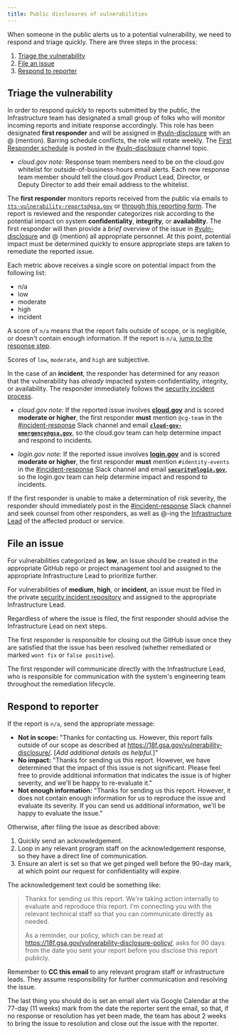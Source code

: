```yaml
---
title: Public disclosures of vulnerabilities
---
```


When someone in the public alerts us to a potential vulnerability, we need to respond and triage quickly. There are three steps in the process:

1. [Triage the vulnerability](#triage-the-vulnerability)
2. [File an issue](#file-an-issue)
3. [Respond to reporter](#respond-to-reporter)


## Triage the vulnerability

In order to respond quickly to reports submitted by the public, the Infrastructure team has designated a small group of folks who will monitor incoming reports and initiate response accordingly. This role has been designated **first responder** and will be assigned in [#vuln-disclosure](https://gsa-tts.slack.com/messages/vuln-disclosure/) with an @ (mention). Barring schedule conflicts, the role will rotate weekly. The [First Responder schedule](https://docs.google.com/document/d/1rjIUT2ElIWC8wsVGR3sYRqqybcapCnJY7ysGl0IhiH4/edit) is posted in the [#vuln-disclosure](https://gsa-tts.slack.com/messages/vuln-disclosure/) channel topic.

* *cloud.gov note:* Response team members need to be on the cloud.gov whitelist for outside-of-business-hours email alerts. Each new response team member should tell the cloud.gov Product Lead, Director, or Deputy Director to add their email address to the whitelist.

The **first responder** monitors reports received from the public via emails to [`tts-vulnerability-reports@gsa.gov`](mailto:tts-vulnerability-reports@gsa.gov) or [through this reporting form](https://docs.google.com/forms/d/e/1FAIpQLSdhr6REOq8QRZ3C2cRWVHWbjcGgdNL8_nVSGY1cBSl1-tfkWA/viewform). The report is reviewed and the responder categorizes risk according to the potential impact on system **confidentiality**, **integrity**, or **availability**. The first responder will then provide a _brief_ overview of the issue in [#vuln-disclosure](https://gsa-tts.slack.com/messages/vuln-disclosure/) and @ (mention) all appropriate personnel. At this point, potential impact must be determined quickly to ensure appropriate steps are taken to remediate the reported issue.

Each metric above receives a single score on potential impact from the following list:

* n/a
* low
* moderate
* high
* incident

A score of `n/a` means that the report falls outside of scope, or is negligible, or doesn't contain enough information. If the report is `n/a`, [jump to the response step](#respond-to-reporter).

Scores of `low`, `moderate`, and `high` are subjective.

In the case of an **incident**, the responder has determined for any reason that the vulnerability has _already_ impacted system confidentiality, integrity, or availability. The responder immediately follows the [security incident process](../security-incidents/).

* *cloud.gov note:* If the reported issue involves **[cloud.gov](https://cloud.gov)** and is scored **moderate or higher**, the first responder **must** mention `@cg-team` in the [#incident-response](https://gsa-tts.slack.com/messages/incident-response) Slack channel and email **[`cloud-gov-emergency@gsa.gov`](mailto:cloud-gov-emergency@gsa.gov)**, so the cloud.gov team can help determine impact and respond to incidents.

* *login.gov note:* If the reported issue involves **[login.gov](https://login.gov)** and is scored **moderate or higher**, the first responder **must** mention `#identity-events` in the [#incident-response](https://gsa-tts.slack.com/messages/incident-response) Slack channel and email **[`security@login.gov`](mailto:security@login.gov)**, so the login.gov team can help determine impact and respond to incidents.

If the first responder is unable to make a determination of risk severity, the responder should immediately post in the [#incident-response](https://gsa-tts.slack.com/messages/incident-response) Slack channel and seek counsel from other responders, as well as @-ing the [Infrastructure Lead](https://github.com/18F/Infrastructure/blob/master/ISSUE_TEMPLATE.md) of the affected product or service.

## File an issue

For vulnerabilities categorized as **low**, an Issue should be created in the appropriate GitHub repo or project management tool and assigned to the appropriate Infrastructure Lead to prioritize further.

For vulnerabilities of **medium**, **high**, or **incident**, an issue must be filed in the private [security incident repository](https://github.com/18F/security-incidents/issues) and assigned to the appropriate Infrastructure Lead.

Regardless of where the issue is filed, the first responder should advise the Infrastructure Lead on next steps.

The first responder is responsible for closing out the GitHub issue once they are satisfied that the issue has been resolved (whether remediated or marked `wont fix` or `false positive`).

The first responder will communicate directly with the Infrastructure Lead, who is responsible for communication with the system's engineering team throughout the remediation lifecycle.

## Respond to reporter

If the report is `n/a`, send the appropriate message:

* **Not in scope:** "Thanks for contacting us. However, this report falls outside of our scope as described at https://18f.gsa.gov/vulnerability-disclosure/. [_Add additional details as helpful._]"
* **No impact:** "Thanks for sending us this report. However, we have determined that the impact of this issue is not significant. Please feel free to provide additional information that indicates the issue is of higher severity, and we'll be happy to re-evaluate it."
* **Not enough information:** "Thanks for sending us this report. However, it does not contain enough information for us to reproduce the issue and evaluate its severity. If you can send us additional information, we'll be happy to evaluate the issue."

Otherwise, after filing the issue as described above:

1. Quickly send an acknowledgement.
2. Loop in any relevant program staff on the acknowledgement response, so they have a direct line of communication.
3. Ensure an alert is set so that we get pinged well before the 90-day mark, at which point our request for confidentiality will expire.

The acknowledgement text could be something like:

> Thanks for sending us this report. We're taking action internally to evaluate and reproduce this report. I'm connecting you with the relevant technical staff so that you can communicate directly as needed.
>
> As a reminder, our policy, which can be read at https://18f.gsa.gov/vulnerability-disclosure-policy/, asks for 90 days from the date you sent your report before you disclose this report publicly.

Remember to **CC this email** to any relevant program staff or infrastructure leads. They assume responsibility for further communication and resolving the issue.

The last thing you should do is set an email alert via Google Calendar at the 77-day (11 weeks) mark from the date the reporter sent the email, so that, if no response or resolution has yet been made, the team has about 2 weeks to bring the issue to resolution and close out the issue with the reporter.
